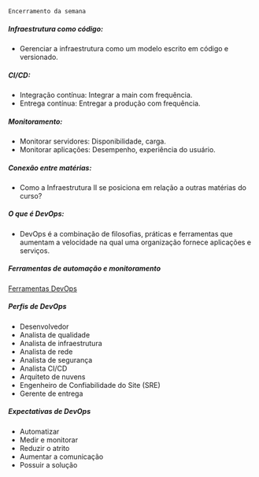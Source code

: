     Encerramento da semana

##### Infraestrutura como código: 
- Gerenciar a infraestrutura como um modelo escrito em código e versionado.

##### CI/CD: 
- Integração contínua: Integrar a main com frequência.
- Entrega contínua: Entregar a produção com frequência.

##### Monitoramento: 
- Monitorar servidores: Disponibilidade, carga.
- Monitorar aplicações: Desempenho, experiência do usuário.

##### Conexão entre matérias:
- Como a Infraestrutura II se posiciona em relação a outras matérias do curso?

##### O que é DevOps:
- DevOps é a combinação de filosofias, práticas e ferramentas que aumentam a velocidade na qual uma organização fornece aplicações e serviços.

##### Ferramentas de automação e monitoramento
[Ferramentas DevOps](https://kinsta.com/pt/blog/ferramentas-devops/#ferramentas-de-automao-devops)

##### Perfis de DevOps
- Desenvolvedor 
- Analista de qualidade 
- Analista de infraestrutura 
- Analista de rede 
- Analista de segurança 
- Analista CI/CD 
- Arquiteto de nuvens 
- Engenheiro de Confiabilidade do Site (SRE) 
- Gerente de entrega 

##### Expectativas de DevOps
- Automatizar 
- Medir e monitorar 
- Reduzir o atrito
- Aumentar a comunicação
- Possuir a solução 